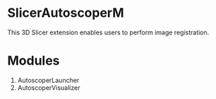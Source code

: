 # SlicerAutoscoperM
This 3D Slicer extension enables users to perform image registration.

# Modules
1. AutoscoperLauncher
2. AutoscoperVisualizer
